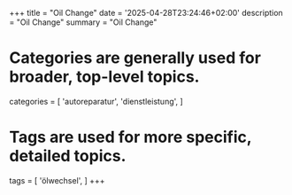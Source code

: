 +++
title = "Oil Change"
date = '2025-04-28T23:24:46+02:00'
description = "Oil Change"
summary = "Oil Change"
# Categories are generally used for broader, top-level topics.
categories = [
 'autoreparatur',
 'dienstleistung',
]
# Tags are used for more specific, detailed topics.
tags = [
 'ölwechsel',
]
+++
